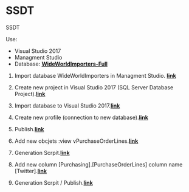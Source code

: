 # SSDT
SSDT


Use:
- Visual Studio 2017
- Managment Studio 
- Database: **[WideWorldImporters-Full](https://github.com/Microsoft/sql-server-samples/releases/download/wide-world-importers-v1.0/WideWorldImporters-Full.bak)**


1. Import database WideWorldImporters in Managment Studio. [**link**]()

2. Create new project in Visual Studio 2017 (SQL Server Database Project).[**link**]()

3. Import database to Visual Studio 2017.[**link**]()

4. Create new profile (connection to new database).[**link**]()

5. Publish.[**link**]()

6. Add new obcjets :view vPurchaseOrderLines.[**link**]()

7. Generation Scrpit.[**link**]()

8. Add new column [Purchasing].[PurchaseOrderLines] column name [Twitter].[**link**]()

9. Generation Scrpit / Publish.[**link**]()
